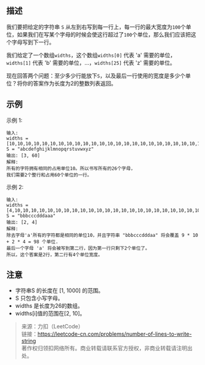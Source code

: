 ## 描述
我们要把给定的字符串 `S` 从左到右写到每一行上，每一行的最大宽度为`100`个单位，如果我们在写某个字母的时候会使这行超过了`100`个单位，那么我们应该把这个字母写到下一行。

我们给定了一个数组`widths`，这个数组`widths[0]` 代表 'a' 需要的单位，`widths[1]` 代表 'b' 需要的单位，...，`widths[25]` 代表 'z' 需要的单位。

现在回答两个问题：至少多少行能放下`S`，以及最后一行使用的宽度是多少个单位？将你的答案作为长度为2的整数列表返回。

## 示例 
示例 1:
```
输入:
widths = [10,10,10,10,10,10,10,10,10,10,10,10,10,10,10,10,10,10,10,10,10,10,10,10,10,10]
S = "abcdefghijklmnopqrstuvwxyz"
输出: [3, 60]
解释:
所有的字符拥有相同的占用单位10。所以书写所有的26个字母，
我们需要2个整行和占用60个单位的一行。
```
示例 2:
```
输入:
widths = [4,10,10,10,10,10,10,10,10,10,10,10,10,10,10,10,10,10,10,10,10,10,10,10,10,10]
S = "bbbcccdddaaa"
输出: [2, 4]
解释:
除去字母'a'所有的字符都是相同的单位10，并且字符串 "bbbcccdddaa" 将会覆盖 9 * 10 + 2 * 4 = 98 个单位.
最后一个字母 'a' 将会被写到第二行，因为第一行只剩下2个单位了。
所以，这个答案是2行，第二行有4个单位宽度。
```

## 注意

- 字符串S 的长度在 [1, 1000] 的范围。
- S 只包含小写字母。
- widths 是长度为26的数组。
- widths[i]值的范围在[2, 10]。

>来源：力扣（LeetCode）  
>链接：https://leetcode-cn.com/problems/number-of-lines-to-write-string  
>著作权归领扣网络所有。商业转载请联系官方授权，非商业转载请注明出处。  